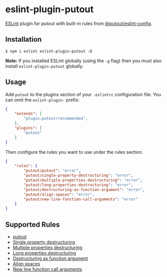 # eslint-plugin-putout

[ESLint](https://eslint.org) plugin for putout with built-in rules from [@putout/eslint-config](https://github.com/coderaiser/putout/tree/master/packages/eslint-config).

## Installation

```
$ npm i eslint eslint-plugin-putout -D
```

**Note:** If you installed ESLint globally (using the `-g` flag) then you must also install `eslint-plugin-putout` globally.

## Usage

Add `putout` to the plugins section of your `.eslintrc` configuration file. You can omit the `eslint-plugin-` prefix:

```json
{
    "extends": [
        "plugin:putout/recommended",
    ],
    "plugins": [
        "putout"
    ]
}
```

Then configure the rules you want to use under the rules section.

```json
{
    "rules": {
        "putout/putout": "error",
        "putout/single-property-destructuring": "error",
        "putout/multiple-properties-destructuring": "error",
        "putout/long-properties-destructuring": "error",
        "putout/destructuring-as-function-argument": "error",
        "putout/align-spaces": "error",
        "putout/new-line-function-call-arguments": "error"
    }
}
```

## Supported Rules

- [putout](rules/putout.md)
- [Single property destructuring](rules/single-property-destructuring.md)
- [Multiple properties destructuring](rules/multiple-properties-destructuring.md)
- [Long properties destructuring](rules/long-properties-destructuring.md)
- [Destructuring as function argument](rules/destructuring-as-function-argument.md)
- [Align spaces](rules/align-spaces.md)
- [New line function call arguments](rules/new-line-function-call-arguments.md)

